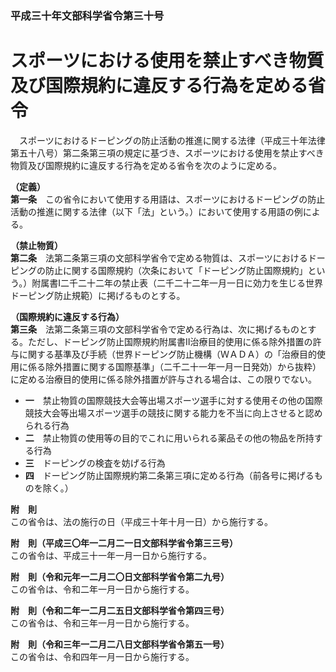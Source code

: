 ### 平成三十年文部科学省令第三十号  
# スポーツにおける使用を禁止すべき物質及び国際規約に違反する行為を定める省令  
　スポーツにおけるドーピングの防止活動の推進に関する法律（平成三十年法律第五十八号）第二条第三項の規定に基づき、スポーツにおける使用を禁止すべき物質及び国際規約に違反する行為を定める省令を次のように定める。  
  
**（定義）**  
**第一条**　この省令において使用する用語は、スポーツにおけるドーピングの防止活動の推進に関する法律（以下「法」という。）において使用する用語の例による。  
  
**（禁止物質）**  
**第二条**　法第二条第三項の文部科学省令で定める物質は、スポーツにおけるドーピングの防止に関する国際規約（次条において「ドーピング防止国際規約」という。）附属書Ⅰ二千二十二年の禁止表（二千二十二年一月一日に効力を生じる世界ドーピング防止規範）に掲げるものとする。  
  
**（国際規約に違反する行為）**  
**第三条**　法第二条第三項の文部科学省令で定める行為は、次に掲げるものとする。ただし、ドーピング防止国際規約附属書Ⅱ治療目的使用に係る除外措置の許与に関する基準及び手続（世界ドーピング防止機構（ＷＡＤＡ）の「治療目的使用に係る除外措置に関する国際基準」（二千二十一年一月一日発効）から抜粋）に定める治療目的使用に係る除外措置が許与される場合は、この限りでない。  
* **一**　禁止物質の国際競技大会等出場スポーツ選手に対する使用その他の国際競技大会等出場スポーツ選手の競技に関する能力を不当に向上させると認められる行為  
* **二**　禁止物質の使用等の目的でこれに用いられる薬品その他の物品を所持する行為  
* **三**　ドーピングの検査を妨げる行為  
* **四**　ドーピング防止国際規約第二条第三項に定める行為（前各号に掲げるものを除く。）  
  
**附　則**  
この省令は、法の施行の日（平成三十年十月一日）から施行する。  
  
**附　則（平成三〇年一二月二一日文部科学省令第三三号）**  
この省令は、平成三十一年一月一日から施行する。  
  
**附　則（令和元年一二月二〇日文部科学省令第二九号）**  
この省令は、令和二年一月一日から施行する。  
  
**附　則（令和二年一二月二五日文部科学省令第四三号）**  
この省令は、令和三年一月一日から施行する。  
  
**附　則（令和三年一二月二八日文部科学省令第五一号）**  
この省令は、令和四年一月一日から施行する。  
  

